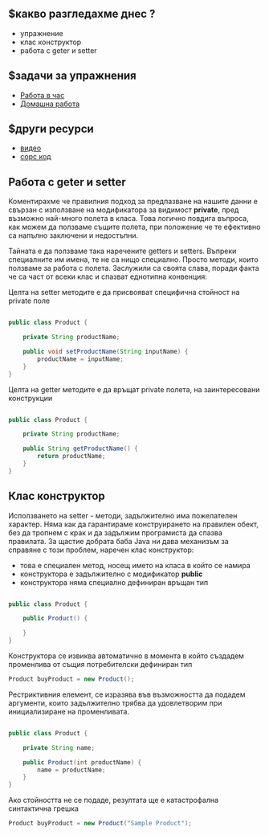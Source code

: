 ## $какво разгледахме днес ?
- упражнение
- клас конструктор
- работа с geter и setter

## $задачи за упражнения
- [Работа в час](https://github.com/mihail-petrov/netit-webdev-java/tree/master/22-23/%40semester_1/week-08-2/cw)
- [Домашна работа](https://github.com/mihail-petrov/netit-webdev-java/tree/master/22-23/%40semester_1/week-08-2/hw)

## $други ресурси
- [видео](https://drive.google.com/file/d/16hz5g9OFPbqnjUMLGR2zGda1EEgcRi6B/view?usp=sharing)
- [сорс код](https://github.com/mihail-petrov/netit-webdev-java/tree/master/22-23/%40semester_1/week-08-2/source)

## Работа с geter и setter

Коментирахме че правилния подход за предпазване на нашите данни е свързан с използване на модификатора за видимост **private**, пред възможно най-много полета в класа. Това логично повдига въпроса, как можем да ползваме същите полета, при положение че те ефективно са напълно заключени и недостъпни. 

Тайната е да ползваме така наречените getters и setters. Въпреки специалните им имена, те не са нищо специално. Просто методи, които ползваме за работа с полета. Заслужили са своята слава, поради факта че са част от всеки клас и спазват еднотипна конвенция:

Целта на setter методите е да присвояват специфична стойност на private поле

```java

public class Product {

    private String productName;

    public void setProductName(String inputName) {
        productName = inputName;
    }
}
```

Целта на getter методите е да връщат private полета, на заинтересовани конструкции

```java

public class Product {

    private String productName;

    public String getProductName() {
        return productName;
    }
}
```



## Клас конструктор

Исползването на setter - методи, задължително има пожелателен характер. Няма как да гарантираме конструирането на правилен обект, без да тропнем с крак и да задължим програмиста да спазва правилата. За щастие добрата баба Java ни дава механизъм за справяне с този проблем, наречен клас конструктор:
- това е специален метод, носещ името на класа в който се намира
- конструктора е задължително с модификатор **public**
- конструктора няма специално дефиниран връщан тип

```java

public class Product {

    public Product() {

    }
}
```

Конструктора се извиква автоматично в момента в който създадем променлива от същия потребителски дефиниран тип 

```java
Product buyProduct = new Product();
```

Рестриктивния елемент, се изразява във възможността да подадем аргументи, които задължително трябва да удовлетворим при инициализиране на променливата.

```java

public class Product {

    private String name;

    public Product(int productName) {
        name = productName;
    }
}
```

Ако стойността не се подаде, резултата ще е катастрофална синтактична грешка

```java
Product buyProduct = new Product("Sample Product");
```